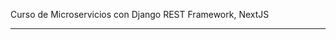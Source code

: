 Curso de Microservicios con Django REST Framework, NextJS
*********************************************************